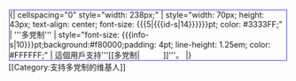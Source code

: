 <div style="float: left; border:solid #3333FF 1px; margin: 1px;">
{| cellspacing="0" style="width: 238px;"
| style="width: 70px; height: 43px; text-align: center; font-size: {{{5|{{{id-s|14}}}}}}pt; color: #3333FF;" | '''多党制'''
| style="font-size: {{{info-s|10}}}pt;background:#f80000;padding: 4pt; line-height: 1.25em; color: #FFFFFF;" | 這個用戶支持'''[[多党制|<span style="color:#ffffff;">多党制</span>]]'''。
|}</div>

[[Category:支持多党制的维基人]]